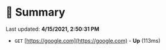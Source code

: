 # 📖 Summary
Last updated: **4/15/2021, 2:50:31 PM**

- `GET` [https://google.com](https://google.com) - **Up** (113ms)
